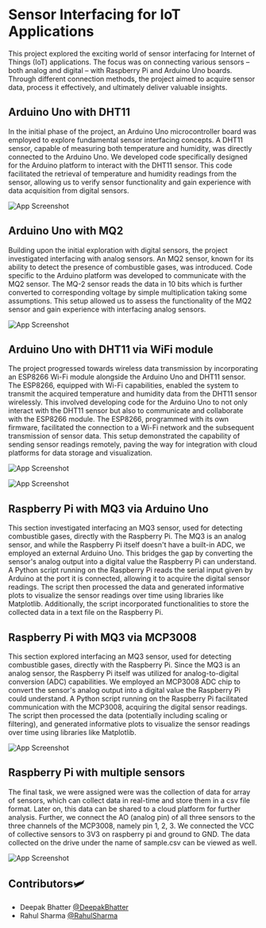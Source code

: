 
# Sensor Interfacing for IoT Applications

This project explored the exciting world of sensor interfacing for Internet of Things (IoT) applications. The focus was on connecting various sensors – both analog and digital – with Raspberry Pi and Arduino Uno boards. Through different connection methods, the project aimed to acquire sensor data, process it effectively, and ultimately deliver valuable insights.


## Arduino Uno with DHT11

In the initial phase of the project, an Arduino Uno microcontroller board was employed to explore fundamental sensor interfacing concepts. A DHT11 sensor, capable of measuring both temperature and humidity, was directly connected to the Arduino Uno. We developed code specifically designed for the Arduino platform to interact with the DHT11 sensor. This code facilitated the retrieval of temperature and humidity readings from the sensor, allowing us to verify sensor functionality and gain experience with data acquisition from digital sensors.

![App Screenshot](https://raw.githubusercontent.com/deepak5512/Sensor-Interfacing-for-IoT-Applications/main/Arduino_DHT11/Serial%20Plot.png)
## Arduino Uno with MQ2

Building upon the initial exploration with digital sensors, the project investigated interfacing with analog sensors. An MQ2 sensor, known for its ability to detect the presence of combustible gases, was introduced. Code specific to the Arduino platform was developed to communicate with the MQ2 sensor. The MQ-2 sensor reads the data in 10 bits which is further converted to corresponding voltage by simple multiplication taking some assumptions. This setup allowed us to assess the functionality of the MQ2 sensor and gain experience with interfacing analog sensors.

![App Screenshot](https://raw.githubusercontent.com/deepak5512/Sensor-Interfacing-for-IoT-Applications/main/Arduino_MQ3/Serail%20Plot.png)
## Arduino Uno with DHT11 via WiFi module

The project progressed towards wireless data transmission by incorporating an ESP8266 Wi-Fi module alongside the Arduino Uno and DHT11 sensor. The ESP8266, equipped with Wi-Fi capabilities, enabled the system to transmit the acquired temperature and humidity data from the DHT11 sensor wirelessly. This involved developing code for the Arduino Uno to not only interact with the DHT11 sensor but also to communicate and collaborate with the ESP8266 module. The ESP8266, programmed with its own firmware, facilitated the connection to a Wi-Fi network and the subsequent transmission of sensor data. This setup demonstrated the capability of sending sensor readings remotely, paving the way for integration with cloud platforms for data storage and visualization.

![App Screenshot](https://raw.githubusercontent.com/deepak5512/Sensor-Interfacing-for-IoT-Applications/main/ARDUINO%20TO%20DHT11%20WIFI%20MODULE/ThingSpeak%20Data%20Plot.jpg)

![App Screenshot](https://raw.githubusercontent.com/deepak5512/Sensor-Interfacing-for-IoT-Applications/main/ARDUINO%20TO%20DHT11%20WIFI%20MODULE/SetUp.jpg)
## Raspberry Pi with MQ3 via Arduino Uno

This section investigated interfacing an MQ3 sensor, used for detecting combustible gases, directly with the Raspberry Pi. The MQ3 is an analog sensor, and while the Raspberry Pi itself doesn't have a built-in ADC, we employed an external Arduino Uno. This bridges the gap by converting the sensor's analog output into a digital value the Raspberry Pi can understand. A Python script running on the Raspberry Pi reads the serial input given by Arduino at the port it is connected, allowing it to acquire the digital sensor readings. The script then processed the data and generated informative plots to visualize the sensor readings over time using libraries like Matplotlib. Additionally, the script incorporated functionalities to store the collected data in a text file on the Raspberry Pi.
## Raspberry Pi with MQ3 via MCP3008

This section explored interfacing an MQ3 sensor, used for detecting combustible gases, directly with the Raspberry Pi. Since the MQ3 is an analog sensor, the Raspberry Pi itself was utilized for analog-to-digital conversion (ADC) capabilities. We employed an MCP3008 ADC chip to convert the sensor's analog output into a digital value the Raspberry Pi could understand. A Python script running on the Raspberry Pi facilitated communication with the MCP3008, acquiring the digital sensor readings. The script then processed the data (potentially including scaling or filtering), and generated informative plots to visualize the sensor readings over time using libraries like Matplotlib.

![App Screenshot](https://raw.githubusercontent.com/deepak5512/Sensor-Interfacing-for-IoT-Applications/main/Raspberry_MCP3008_MQ3/Plot.png)
## Raspberry Pi with multiple sensors

The final task, we were assigned were was the collection of data for array of sensors, which can collect data in real-time and store them in a csv file format. Later on, this data can be shared to a cloud platform for further analysis. Further, we connect the AO (analog pin) of all three sensors to the three channels of the MCP3008, namely pin 1, 2, 3. We connected the VCC of collective sensors to 3V3 on raspberry pi and ground to GND. The data collected on the drive under the name of sample.csv can be viewed as well.

![App Screenshot](https://raw.githubusercontent.com/deepak5512/Sensor-Interfacing-for-IoT-Applications/main/Arduino_MQ3/Serail%20Plot.png)

## Contributors🛩️

- Deepak Bhatter [@DeepakBhatter](https://www.linkedin.com/in/deepak-bhatter5512?lipi=urn%3Ali%3Apage%3Ad_flagship3_profile_view_base_contact_details%3BoCYT3PQmTJKYeWeOME6%2BdA%3D%3D)
- Rahul Sharma [@RahulSharma](https://www.linkedin.com/in/rahul-sharma-8bb270259?lipi=urn%3Ali%3Apage%3Ad_flagship3_profile_view_base_contact_details%3BnrhobKq%2FQQi3eOf8lKuWdQ%3D%3D)